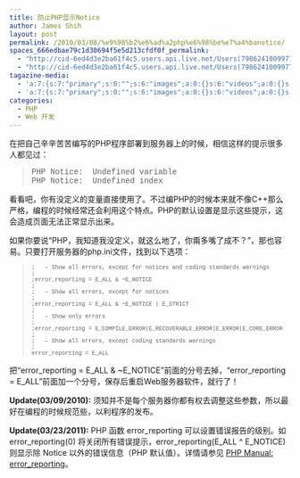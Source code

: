 ```yaml
---
title: 防止PHP显示Notice
author: James Shih
layout: post
permalink: /2010/03/08/%e9%98%b2%e6%ad%a2php%e6%98%be%e7%a4%banotice/
spaces_666edbae79c1d30694f5e5d213cfdf0f_permalink:
  - "http://cid-6ed4d3e2ba61f4c5.users.api.live.net/Users(7986241009977783493)/Blogs('6ED4D3E2BA61F4C5!102')/Entries('6ED4D3E2BA61F4C5!963')?authkey=72j5ZQnBJYQ%24"
  - "http://cid-6ed4d3e2ba61f4c5.users.api.live.net/Users(7986241009977783493)/Blogs('6ED4D3E2BA61F4C5!102')/Entries('6ED4D3E2BA61F4C5!963')?authkey=72j5ZQnBJYQ%24"
tagazine-media:
  - 'a:7:{s:7:"primary";s:0:"";s:6:"images";a:0:{}s:6:"videos";a:0:{}s:11:"image_count";s:1:"0";s:6:"author";s:8:"13298777";s:7:"blog_id";s:8:"12911913";s:9:"mod_stamp";s:19:"2011-03-23 15:17:03";}'
  - 'a:7:{s:7:"primary";s:0:"";s:6:"images";a:0:{}s:6:"videos";a:0:{}s:11:"image_count";s:1:"0";s:6:"author";s:8:"13298777";s:7:"blog_id";s:8:"12911913";s:9:"mod_stamp";s:19:"2011-03-23 15:17:03";}'
categories:
  - PHP
  - Web 开发
---
```

<div id="msgcns!6ED4D3E2BA61F4C5!963" class="bvMsg">
  <p>
    在把自己辛辛苦苦编写的PHP程序部署到服务器上的时候，相信这样的提示很多人都见过：
  </p>
  
  <blockquote>
    <p>
      <span style="font-family:'Courier New';">PHP Notice:  Undefined variable<br /> PHP Notice:  Undefined index</span>
    </p>
  </blockquote>
  
  <p>
    看看吧，你有没定义的变量直接使用了。不过编PHP的时候本来就不像C++那么严格，编程的时候经常还会利用这个特点。PHP的默认设置是显示这些提示，这会造成页面无法正常显示出来。
  </p>
  
  <p>
    如果你要说“PHP，我知道我没定义，就这么地了，你甭多嘴了成不？”，那也容易。只要打开服务器的php.ini文件，找到以下选项：
  </p>
  
  <blockquote>
    <p>
      <span style="font-family:'Courier New';font-size:x-small;">;   &#8211; Show all errors, except for notices and coding standards warnings<br /> ;<br /> ;error_reporting = E_ALL & ~E_NOTICE<br /> ;<br /> ;   &#8211; Show all errors, except for notices<br /> ;<br /> ;error_reporting = E_ALL & ~E_NOTICE | E_STRICT<br /> ;<br /> ;   &#8211; Show only errors<br /> ;<br /> ;error_reporting = E_COMPILE_ERROR|E_RECOVERABLE_ERROR|E_ERROR|E_CORE_ERROR<br /> ;<br /> ;   &#8211; Show all errors, except coding standards warnings<br /> ;<br /> error_reporting = E_ALL</span>
    </p>
  </blockquote>
  
  <p>
    把“error_reporting = E_ALL & ~E_NOTICE”前面的分号去掉，“error_reporting = E_ALL”前面加一个分号，保存后重启Web服务器软件，就行了！
  </p>
  
  <p>
    <strong>Update(03/09/2010):</strong> 须知并不是每个服务器你都有权去调整这些参数，所以最好在编程的时候规范些，以利程序的发布。
  </p>
  
  <p>
    <strong>Update(03/23/2011):</strong> PHP 函数 error_reporting 可以设置错误报告的级别。如 error_reporting(0) 将关闭所有错误提示，error_reporting(E_ALL ^ E_NOTICE) 则显示除 Notice 以外的错误信息（PHP 默认值）。详情请参见 <a href="http://http//docs.php.net/manual/zh/function.error-reporting.php" target="_blank">PHP Manual: error_reporting</a>。
  </p>
</div>
